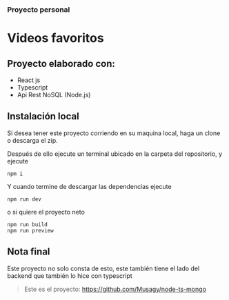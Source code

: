 
### Proyecto personal
# Videos favoritos

## Proyecto elaborado con:
- React js
- Typescript
- Api Rest NoSQL (Node.js)

## Instalación local
Si desea tener este proyecto corriendo en su maquina local, haga un clone o descarga el zip.

Después de ello ejecute un terminal ubicado en la carpeta del repositorio, y ejecute

```
npm i
```

Y cuando termine de descargar las dependencias ejecute

```
npm run dev
```
o si quiere el proyecto neto

```
npm run build
npm run preview
```

## Nota final
Este proyecto no solo consta de esto, este también tiene el lado del backend que también lo hice con typescript

> Este es el proyecto: https://github.com/Musagy/node-ts-mongo
